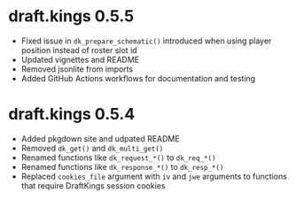 # draft.kings 0.5.5
* Fixed issue in `dk_prepare_schematic()` introduced when using player position instead of roster slot id
* Updated vignettes and README
* Removed jsonlite from imports
* Added GitHub Actions workflows for documentation and testing

# draft.kings 0.5.4
* Added pkgdown site and udpated README
* Removed `dk_get()` and `dk_multi_get()`
* Renamed functions like `dk_request_*()` to `dk_req_*()`
* Renamed functions like `dk_response_*()` to `dk_resp_*()`
* Replaced `cookies_file` argument with `iv` and `jwe` arguments to functions that require DraftKings session cookies
